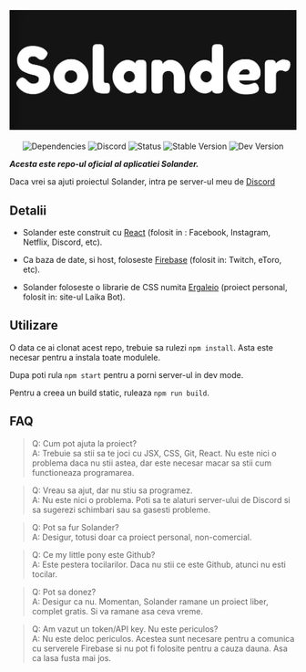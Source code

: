 <p align='center'>
  <img alt='logo' src='public/assets/solander-wide.jpg' width='512'/>
  <br/>
  <br/>
  <img alt="Dependencies" src="https://img.shields.io/david/clandestinz/solander?logo=npm">
  <img alt="Discord" src="https://img.shields.io/discord/728228656333324289?logo=discord">
  <img alt="Status" src="https://img.shields.io/website?down_message=offline&label=status&up_message=online&url=https%3A%2F%2Fsolander.web.app">
  <img alt="Stable Version" src="https://img.shields.io/badge/stable_version-0.1-red">
  <img alt="Dev Version" src="https://img.shields.io/badge/dev_version-0.5-orange">
</p>

***Acesta este repo-ul oficial al aplicatiei Solander.***

Daca vrei sa ajuti proiectul Solander, intra pe server-ul meu de [Discord](https://discord.gg/MvsMkMN)

## Detalii
* Solander este construit cu [React](https://reactjs.org/) (folosit in : Facebook, Instagram, Netflix, Discord, etc).

* Ca baza de date, si host, foloseste [Firebase](https://firebase.google.com/) (folosit in: Twitch, eToro, etc).

* Solander foloseste o librarie de CSS numita [Ergaleio](https://github.com/clandestinz/ergaleio-library) (proiect personal, folosit in: site-ul Laika Bot).
## Utilizare

O data ce ai clonat acest repo, trebuie sa rulezi `npm install`. Asta este necesar pentru a instala toate modulele.

Dupa poti rula `npm start` pentru a porni server-ul in dev mode.

Pentru a creea un build static, ruleaza `npm run build`.

## FAQ

> Q: Cum pot ajuta la proiect?  
A: Trebuie sa stii sa te joci cu JSX, CSS, Git, React. Nu este nici o problema daca nu stii astea, dar este necesar macar sa stii cum functioneaza programarea.

>Q: Vreau sa ajut, dar nu stiu sa programez.  
A: Nu este nici o problema. Poti sa te alaturi server-ului de Discord si sa sugerezi schimbari sau sa gasesti probleme.

> Q: Pot sa fur Solander?  
A: Desigur, totusi doar ca proiect personal, non-comercial.

> Q: Ce my little pony este Github?  
A: Este pestera tocilarilor. Daca nu stii ce este Github, atunci nu esti tocilar.

> Q: Pot sa donez?  
A: Desigur ca nu. Momentan, Solander ramane un proiect liber, complet gratis. Si va ramane asa ceva vreme.

> Q: Am vazut un token/API key. Nu este periculos?  
A: Nu este deloc periculos. Acestea sunt necesare pentru a comunica cu serverele Firebase si nu pot fi folosite pentru a cauza dauna. Asa ca lasa fusta mai jos.
